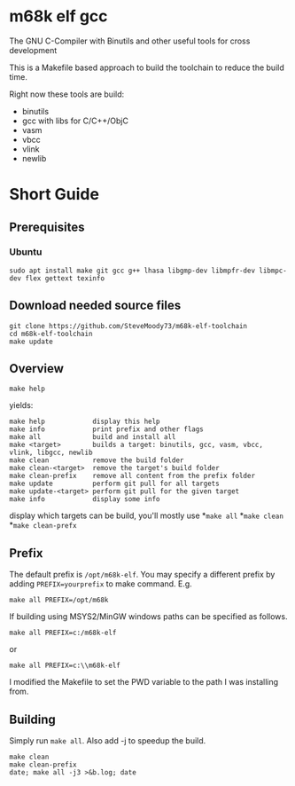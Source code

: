 # m68k elf gcc
The GNU C-Compiler with Binutils and other useful tools for cross development

This is a Makefile based approach to build the toolchain to reduce the build time.

Right now these tools are build:
* binutils
* gcc with libs for C/C++/ObjC
* vasm
* vbcc
* vlink
* newlib


# Short Guide
## Prerequisites

### Ubuntu
```
sudo apt install make git gcc g++ lhasa libgmp-dev libmpfr-dev libmpc-dev flex gettext texinfo
```

## Download needed source files

```
git clone https://github.com/SteveMoody73/m68k-elf-toolchain
cd m68k-elf-toolchain
make update
```

## Overview
```
make help
```
yields:
```
make help            display this help
make info            print prefix and other flags
make all             build and install all
make <target>        builds a target: binutils, gcc, vasm, vbcc, vlink, libgcc, newlib
make clean           remove the build folder
make clean-<target>  remove the target's build folder
make clean-prefix    remove all content from the prefix folder
make update          perform git pull for all targets
make update-<target> perform git pull for the given target
make info            display some info

```
display which targets can be build, you'll mostly use
*`make all`
*`make clean`
*`make clean-prefx`
## Prefix
The default prefix is `/opt/m68k-elf`. You may specify a different prefix by adding `PREFIX=yourprefix` to make command. E.g.
```
make all PREFIX=/opt/m68k
```
If building using MSYS2/MinGW windows paths can be specified as follows.
```
make all PREFIX=c:/m68k-elf
```
or
```
make all PREFIX=c:\\m68k-elf
```

I modified the Makefile to set the PWD variable to the path I was installing from.

## Building
Simply run `make all`. Also add -j to speedup the build.

```
make clean
make clean-prefix
date; make all -j3 >&b.log; date
```
